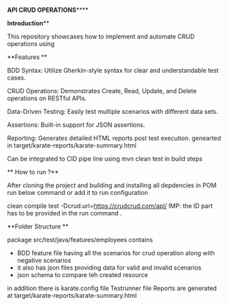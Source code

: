**API CRUD OPERATIONS******



**Introduction****


This repository showcases how to implement and automate CRUD operations using

**Features **  


  BDD Syntax: Utilize Gherkin-style syntax for clear and understandable test cases.

  CRUD Operations: Demonstrates Create, Read, Update, and Delete operations on RESTful APIs.

  Data-Driven Testing: Easily test multiple scenarios with different data sets.

  Assertions: Built-in support for JSON  assertions.

  Reporting: Generates detailed HTML reports post test execution. genearted in target/karate-reports/karate-summary.html

  Can be integrated to CID pipe line using mvn clean test in build steps


**  How to run ?**

After cloning the project and building and installing all depdencies in POM  run below command or add it to run configuration

clean compile test -Dcrud.url=https://crudcrud.com/api/<ID>
IMP: the ID part has to be provided in the run command .


**Folder Structure
**

package src/test/java/features/employees contains 
  - BDD feature file having all the scenarios for crud operation along with negative scenarios
  - it also has json files providing data for valid and invalid scenarios
  - json schema to compare teh created resource

  in addition there is 
  karate.config file 
  Testrunner file
  Reports are generated at target/karate-reports/karate-summary.html



